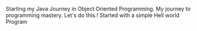 Starting my Java Journey in Object Oriented Programming. My journey to programming mastery. Let's do this.!
Started with a simple Hell world Program

